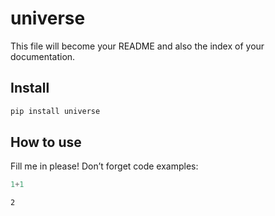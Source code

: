 universe
================

<!-- WARNING: THIS FILE WAS AUTOGENERATED! DO NOT EDIT! -->

This file will become your README and also the index of your
documentation.

## Install

``` sh
pip install universe
```

## How to use

Fill me in please! Don’t forget code examples:

``` python
1+1
```

    2
